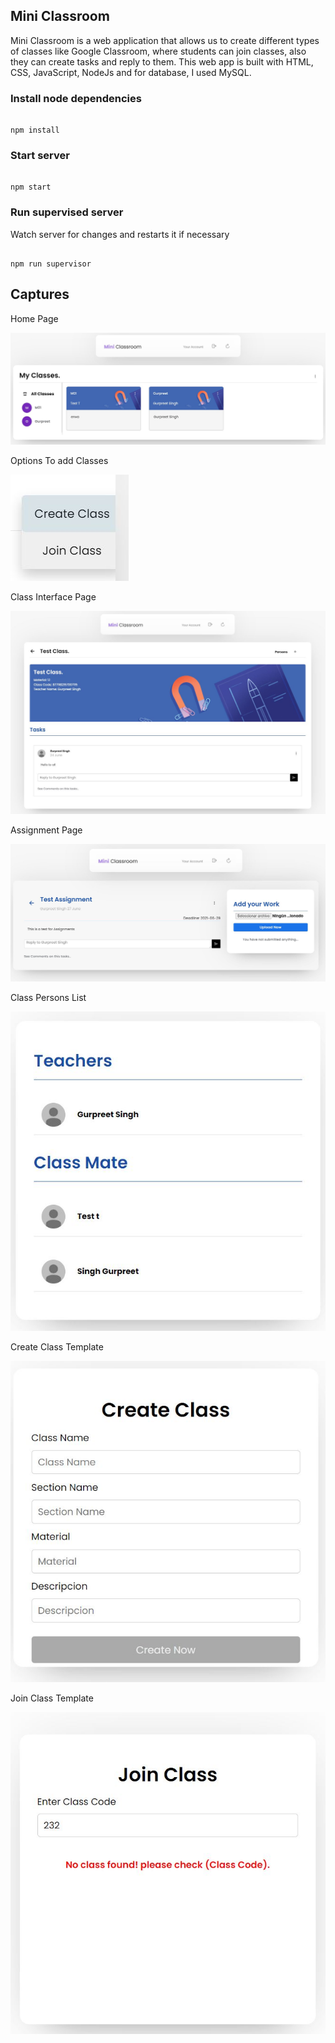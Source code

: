 ## Mini Classroom
Mini Classroom is a web application that allows us to create different types of classes like Google Classroom, where students can join classes, also they can create tasks and reply to them. This web app is built with HTML, CSS, JavaScript, NodeJs and for database, I used MySQL.

### Install node dependencies

```

npm install

```

### Start server

```

npm start

```

### Run supervised server

Watch server for changes and restarts it if necessary

```

npm run supervisor
```

## Captures

Home Page

![Photos](public/images/tool/Previews0.JPG)

Options To add Classes

![Photos](public/images/tool/Preview3.JPG)

Class Interface Page

![Photos](public/images/tool/Previews1.JPG)

Assignment Page

![Photos](public/images/tool/Preview6.JPG)

Class Persons List

![Photos](public/images/tool/Previews2.JPG)


Create Class Template

![Photos](public/images/tool/Preview4.JPG)

Join Class Template

![Photos](public/images/tool/Preview5.JPG)
